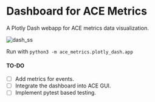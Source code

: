 # Dashboard for ACE Metrics

A Plotly Dash webapp for ACE metrics data visualization.

![dash_ss](https://github.com/seanmcfeely/ace-metrics/assets/22277035/a725ad26-cdcf-4651-8759-29344fd53286)

Run with `python3 -m ace_metrics.plotly_dash.app`

#### TO-DO
+ [ ] Add metrics for events.
+ [ ] Integrate the dashboard into ACE GUI.
+ [ ] Implement pytest based testing.
